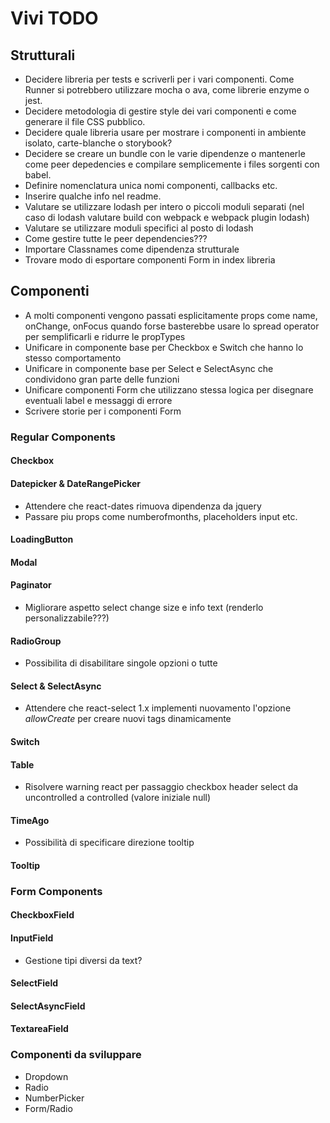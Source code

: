 # Vivi TODO

## Strutturali
- Decidere libreria per tests e scriverli per i vari componenti. Come Runner si potrebbero utilizzare mocha o ava, come librerie enzyme o jest.
- Decidere metodologia di gestire style dei vari componenti e come generare il file CSS pubblico.
- Decidere quale libreria usare per mostrare i componenti in ambiente isolato, carte-blanche o storybook?
- Decidere se creare un bundle con le varie dipendenze o mantenerle come peer depedencies e compilare semplicemente i files sorgenti con babel.
- Definire nomenclatura unica nomi componenti, callbacks etc.
- Inserire qualche info nel readme.
- Valutare se utilizzare lodash per intero o piccoli moduli separati (nel caso di lodash valutare build con webpack e webpack plugin lodash)
- Valutare se utilizzare moduli specifici al posto di lodash
- Come gestire tutte le peer dependencies???
- Importare Classnames come dipendenza strutturale
- Trovare modo di esportare componenti Form in index libreria

## Componenti
- A molti componenti vengono passati esplicitamente props come name, onChange, onFocus quando forse basterebbe usare lo spread operator
per semplificarli e ridurre le propTypes
- Unificare in componente base per Checkbox e Switch che hanno lo stesso comportamento
- Unificare in componente base per Select e SelectAsync che condividono gran parte delle funzioni
- Unificare componenti Form che utilizzano stessa logica per disegnare eventuali label e messaggi di errore
- Scrivere storie per i componenti Form

### Regular Components

#### Checkbox

#### Datepicker & DateRangePicker
- Attendere che react-dates rimuova dipendenza da jquery
- Passare piu props come numberofmonths, placeholders input etc.

#### LoadingButton

#### Modal

#### Paginator
- Migliorare aspetto select change size e info text (renderlo personalizzabile???)

#### RadioGroup
- Possibilita di disabilitare singole opzioni o tutte

#### Select & SelectAsync
- Attendere che react-select 1.x implementi nuovamento l'opzione *allowCreate* per creare nuovi tags dinamicamente

#### Switch

#### Table
- Risolvere warning react per passaggio checkbox header select da uncontrolled a controlled (valore iniziale null)

#### TimeAgo
- Possibilità di specificare direzione tooltip

#### Tooltip

### Form Components

#### CheckboxField

#### InputField
- Gestione tipi diversi da text?

#### SelectField

#### SelectAsyncField

#### TextareaField

### Componenti da sviluppare
- Dropdown
- Radio
- NumberPicker
- Form/Radio